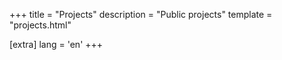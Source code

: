 +++
title = "Projects"
description = "Public projects"
template = "projects.html"

[extra]
lang = 'en'
+++
